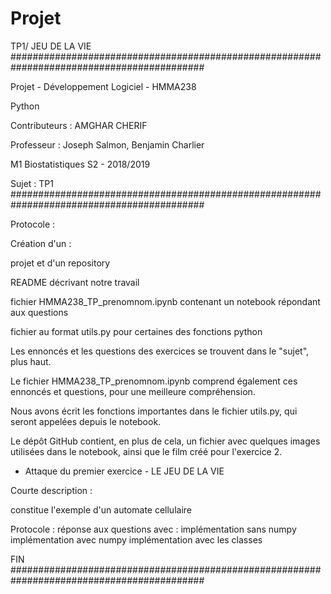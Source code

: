 # Projet
TP1/ JEU DE LA VIE
###########################################################################################

Projet - Développement Logiciel - HMMA238

Python

Contributeurs : AMGHAR CHERIF

Professeur : Joseph Salmon, Benjamin Charlier

M1 Biostatistiques S2 - 2018/2019

Sujet : TP1
###########################################################################################


Protocole :

Création d'un :

projet et d'un repository

README décrivant notre travail

fichier HMMA238_TP_prenomnom.ipynb contenant un notebook répondant aux questions

fichier au format utils.py pour certaines des fonctions python

Les ennoncés et les questions des exercices se trouvent dans le "sujet", plus haut.


Le fichier HMMA238_TP_prenomnom.ipynb comprend également ces ennoncés et questions, pour une meilleure compréhension.

Nous avons écrit les fonctions importantes dans le fichier utils.py, qui seront appelées depuis le notebook.

Le dépôt GitHub contient, en plus de cela, un fichier avec quelques images utilisées dans le notebook, ainsi que le film créé pour l'exercice 2.

- Attaque du premier exercice - LE JEU DE LA VIE

Courte description :

constitue l'exemple d'un automate cellulaire


Protocole :
réponse aux questions avec :
implémentation sans numpy
implémentation avec numpy
implémentation avec les classes

FIN
###########################################################################################

